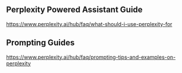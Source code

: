 ## Perplexity Powered Assistant Guide

https://www.perplexity.ai/hub/faq/what-should-i-use-perplexity-for


## Prompting Guides

https://www.perplexity.ai/hub/faq/prompting-tips-and-examples-on-perplexity


